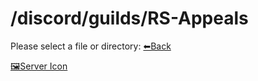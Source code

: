# /discord/guilds/RS-Appeals
Please select a file or directory:
[⬅Back](https://reper2.github.io/Downloadable-Files/md/Discord/guilds)

[🖼Server Icon](https://reper2.github.io/Downloadable-Files/Discord/Guilds/RS%20Appeals/RS-Appeals_serverIcon_001.png)
